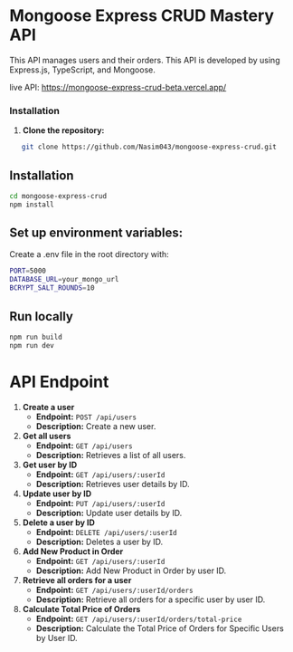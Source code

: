 # Mongoose Express CRUD Mastery API

This API manages users and their orders. This API is developed by using Express.js, TypeScript, and Mongoose.

live API: https://mongoose-express-crud-beta.vercel.app/
### Installation

1. **Clone the repository:**
```bash
   git clone https://github.com/Nasim043/mongoose-express-crud.git
```

## Installation

```bash
cd mongoose-express-crud
npm install
```
## Set up environment variables:
Create a .env file in the root directory with:
```bash
PORT=5000
DATABASE_URL=your_mongo_url
BCRYPT_SALT_ROUNDS=10
```
## Run locally
```bash
npm run build
npm run dev
```

# API Endpoint
1. **Create a user**
   - **Endpoint:** `POST /api/users`
   - **Description:** Create a new user.
2. **Get all users**
   - **Endpoint:** `GET /api/users`
   - **Description:** Retrieves a list of all users.
3. **Get user by ID**
   - **Endpoint:** `GET /api/users/:userId`
   - **Description:** Retrieves user details by ID.
4. **Update user by ID**
   - **Endpoint:** `PUT /api/users/:userId`
   - **Description:** Update user details by ID.
5. **Delete a user by ID**
   - **Endpoint:** `DELETE /api/users/:userId`
   - **Description:** Deletes a user by ID.
5. **Add New Product in Order**
   - **Endpoint:** `GET /api/users/:userId`
   - **Description:** Add New Product in Order by user ID.
7. **Retrieve all orders for a user**
   - **Endpoint:** `GET /api/users/:userId/orders`
   - **Description:** Retrieve all orders for a specific user by user ID.
8. **Calculate Total Price of Orders**
   - **Endpoint:** `GET /api/users/:userId/orders/total-price`
   - **Description:** Calculate the Total Price of Orders for Specific Users by User ID.
